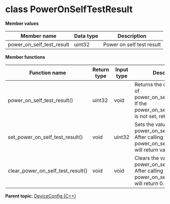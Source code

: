 # class PowerOnSelfTestResult

 **Member values** 

|Member name|Data type|Description|
|-----------|---------|-----------|
|power\_on\_self\_test\_result|uint32|Power on self test result|

 **Member functions** 

|Function name|Return type|Input type|Description|
|-------------|-----------|----------|-----------|
|power\_on\_self\_test\_result\(\)|uint32|void|Returns the current value of power\_on\_self\_test\_result. If the power\_on\_self\_test\_result is not set, returns 0.|
|set\_power\_on\_self\_test\_result\(\)|void|uint32|Sets the value of power\_on\_self\_test\_result. After calling this, power\_on\_self\_test\_result\(\) will return value.|
|clear\_power\_on\_self\_test\_result\(\)|void|void|Clears the value of power\_on\_self\_test\_result. After calling this, power\_on\_self\_test\_result\(\) will return 0.|

**Parent topic:** [DeviceConfig \(C++\)](../../summary_pages/DeviceConfig.md)

